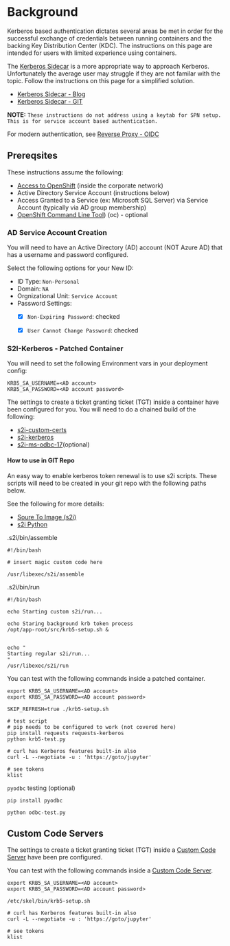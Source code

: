 # Background

Kerberos based authentication dictates several areas be met in order for the successful exchange of credentials between running containers and the backing Key Distribution Center (KDC). The instructions on this page are intended for users with limited experience using containers.

The [Kerberos Sidecar](https://www.openshift.com/blog/kerberos-sidecar-container) is a more appropriate way to approach Kerberos. Unfortunately the average user may struggle if they are not familar with the topic. Follow the instructions on this page for a simplified solution.

- [Kerberos Sidecar - Blog](https://www.openshift.com/blog/kerberos-sidecar-container)
- [Kerberos Sidecar - GIT](Khttps://github.com/edseymour/kinit-sidecar)


**NOTE:** `These instructions do not address using a keytab for SPN setup. This is for service account based authentication.` 

For modern authentication, see [Reverse Proxy - OIDC]()

## Prereqsites

These instructions assume the following:
- [Access to OpenShift]() (inside the corporate network)
- Active Directory Service Account (instructions below)
- Access Granted to a Service (ex: Microsoft SQL Server) via Service Account (typically via AD group membership)
- [OpenShift Command Line Tool]()) (oc) - optional


### AD Service Account Creation
You will need to have an Active Directory (AD) account (NOT Azure AD) that has a username and password configured.



Select the following options for your New ID:

- ID Type: `Non-Personal`
- Domain: `NA`
- Orgnizational Unit: `Service Account`
- Password Settings:
  - [x] `Non-Expiring Password`: checked
  - [x] `User Cannot Change Password`: checked


### S2I-Kerberos - Patched Container

You will need to set the following Environment vars in your deployment config:
```
KRB5_SA_USERNAME=<AD account>
KRB5_SA_PASSWORD=<AD account password>
```

The settings to create a ticket granting ticket (TGT) inside a container have been configured for you. You will need to do a chained build of the following:

- [s2i-custom-certs]()
- [s2i-kerberos]()
- [s2i-ms-odbc-17]()(optional)

#### How to use in GIT Repo

An easy way to enable kerberos token renewal is to use s2i scripts. These scripts
will need to be created in your git repo with the following paths below.

See the following for more details:
- [Soure To Image (s2i)](https://github.com/openshift/source-to-image)
- [s2i Python](https://github.com/sclorg/s2i-python-container)

.s2i/bin/assemble
```
#!/bin/bash

# insert magic custom code here

/usr/libexec/s2i/assemble
```

.s2i/bin/run
```
#!/bin/bash

echo Starting custom s2i/run...

echo Staring background krb token process
/opt/app-root/src/krb5-setup.sh &


echo "
Starting regular s2i/run...
"
/usr/libexec/s2i/run
```

You can test with the following commands inside a patched container.

```
export KRB5_SA_USERNAME=<AD account>
export KRB5_SA_PASSWORD=<AD account password>

SKIP_REFRESH=true ./krb5-setup.sh

# test script
# pip needs to be configured to work (not covered here)
pip install requests requests-kerberos
python krb5-test.py

# curl has Kerberos features built-in also
curl -L --negotiate -u : 'https://goto/jupyter'

# see tokens
klist

```

`pyodbc` testing (optional)

```
pip install pyodbc

python odbc-test.py

```

## Custom Code Servers

The settings to create a ticket granting ticket (TGT) inside a [Custom Code Server]() have been pre configured.

You can test with the following commands inside a [Custom Code Server]().

```
export KRB5_SA_USERNAME=<AD account>
export KRB5_SA_PASSWORD=<AD account password>

/etc/skel/bin/krb5-setup.sh

# curl has Kerberos features built-in also
curl -L --negotiate -u : 'https://goto/jupyter'

# see tokens
klist

```

